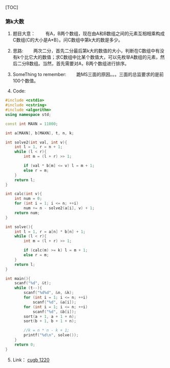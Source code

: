 [TOC]

### 第k大数

1. 题目大意：
&emsp;&emsp;有A，B两个数组，现在由A和B数组之间的元素互相相乘构成C数组(C的大小是A*B）。问C数组中第k大的数是多少。 

2. 思路:
&emsp;&emsp;两次二分，首先二分最后第k大的数值的大小，判断在C数组中有没有k个比它大的数值；求C数组中比某个数值大，可以先枚举A数组的元素，然后二分B数组。当然，首先需要对A，B两个数组进行排序。

3. SomeThing to remember:
&emsp;&emsp;跪MS三面的原因。。。三面的总监要求的是前100个数值。

4. Code:

```cpp
#include <cstdio>
#include <cstring>
#include <algorithm>
using namespace std;

const int MAXN = 11000;

int a[MAXN], b[MAXN], t, n, k;

int solve2(int val, int v){
    int l = 1, r = n + 1;
    while (l < r){
        int m = (l + r) >> 1;

        if (val * b[m] <= v) l = m + 1;
        else r = m;
    }
    return l;
}

int calc(int v){
    int num = 0;
    for (int i = 1; i <= n; ++i)
        num += n - solve2(a[i], v) + 1;
    return num;
}

int solve(){
    int l = 1, r = a[n] * b[n] + 1;
    while (l < r){
        int m = (l + r) >> 1;

        if (calc(m) >= k) l = m + 1;
        else r = m;
    }
    return l;
}

int main(){
    scanf("%d", &t);
    while (t--){
        scanf("%d%d", &n, &k);
        for (int i = 1; i <= n; ++i)
            scanf("%d", &a[i]);
        for (int i = 1; i <= n; ++i)
            scanf("%d", &b[i]);
        sort(a + 1, a + 1 + n);
        sort(b + 1, b + 1 + n);

        //k = n * n - k + 1;
        printf("%d\n", solve());
    }
    return 0;
}

```

5. Link：
[cugb 1220](http://acm.cugb.edu.cn/showproblem.php?problemid=1220)
